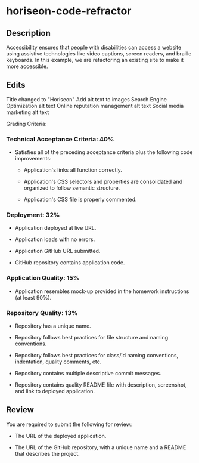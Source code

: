 # horiseon-code-refractor
## Description 
Accessibility ensures that people with disabilities can access a website using assistive technologies like video captions, screen readers, and braille keyboards. In this example, we are refactoring an existing site to make it more accessible.

## Edits
Title changed to "Horiseon"
Add alt text to images
  Search Engine Optimization alt text
  Online reputation management alt text
  Social media marketing alt text






Grading Criteria:
### Technical Acceptance Criteria: 40%

* Satisfies all of the preceding acceptance criteria plus the following code improvements:

  * Application's links all function correctly.

  * Application's CSS selectors and properties are consolidated and organized to follow semantic structure.

  * Application's CSS file is properly commented.

### Deployment: 32%

* Application deployed at live URL.

* Application loads with no errors.

* Application GitHub URL submitted.

* GitHub repository contains application code.

### Application Quality: 15%

* Application resembles mock-up provided in the homework instructions (at least 90%).

### Repository Quality: 13%

* Repository has a unique name.

* Repository follows best practices for file structure and naming conventions.

* Repository follows best practices for class/id naming conventions, indentation, quality comments, etc.

* Repository contains multiple descriptive commit messages.

* Repository contains quality README file with description, screenshot, and link to deployed application.

## Review

You are required to submit the following for review:

* The URL of the deployed application.

* The URL of the GitHub repository, with a unique name and a README that describes the project.
